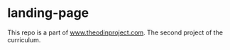 # landing-page
This repo is a part of www.theodinproject.com. The second project of the curriculum.

